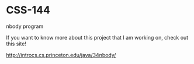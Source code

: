 # CSS-144
nbody program


If you want to know more about this project that I am working on, check out this site!

http://introcs.cs.princeton.edu/java/34nbody/
